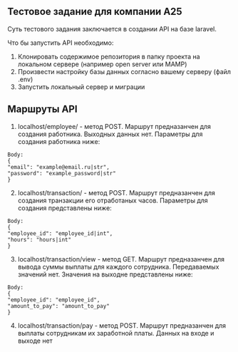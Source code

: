 ## Тестовое задание для компании А25

Суть тестового задания заключается в создании API на базе laravel.

Что бы запустить API необходимо:
1) Клонировать содержимое репозитория в папку проекта на локальном сервере (например open server или MAMP)
2) Произвести настройку базы данных согласно вашему серверу (файл .env)
3) Запустить локальный сервер и миграции

## Маршруты API

1) localhost/employee/ - метод POST. Маршрут предназанчен для создания работника. Выходных данных нет. Параметры для создания работника ниже:

```
Body:
{
"email": "example@email.ru|str",
"password": "example_password|str"
}
```

2) localhost/transaction/ - метод POST. Маршрут предназанчен для создания транзакции его отработаных часов. Параметры для создания представлены ниже:

```
Body:
{
"employee_id": "employee_id|int",
"hours": "hours|int"
}
```

3) localhost/transaction/view - метод GET. Маршрут предназанчен для вывода суммы выплаты для каждого сотрудника. Передаваемых значений нет. Значения на выходне представлены ниже:

```
Body:
{
"employee_id": "employee_id",
"amount_to_pay": "amount_to_pay"
}
```

4) localhost/transaction/pay - метод POST. Маршрут предназанчен для выплаты сотрудникам их заработной платы. Данных на входе и выходе нет